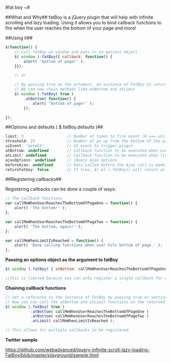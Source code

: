 #fat boy ~#

##What and Why##
fatBoy is a jQuery plugin that will help with infinite scrolling and lazy loading. Using it allows you to bind callback functions to fire when the user reaches the bottom of your page and more!


##Using it##
```javascript
$(function() {
	// Call fatBoy on window and pass in an options object
	$( window ).fatBoy({ callback: function() {
		alert( 'bottom of page!' );
	}});

	// or

	// By passing true as the artument, an instance of FatBoy is returned in place of jQuery
	// We can now chain methods like atBottom and atLimit
	$( window ).fatBoy( true )
		.atBottom( function() {
			alert( 'bottom of page!' );
		});

});
```


##Options and defaults ( $.fatBoy.defaults )##

```javascript
limit: 3                   // Number of times to fire event (0 === unlimited)
threshold: 25              // Number of px up from the bottom of the page
uiEvent: 'scroll'          // UI event to trigger plugin
atBottom: undefined        // Callback function to be executed when user reaches the bottom of the page
atLimit: undefined         // Callback function to be executed when limit is reached
ajaxOptions: undefined     // jQuery Ajax options
beforeAjax: undefined      // Gets called before the Ajax call is made, passes the current ajaxOptions as argument
returnFatboy: false        // If true, $( el ).fatBoy() will return an instance of FatBoy not jQuery
```

##Registering callbacks##

Registering callbacks can be done a couple of ways:

```javascript
// The callback functions
var callMeWhenUserReachesTheBottomOfPageOne = function() {
	alert( 'The bottom!' );
};

var callMeWhenUserReachesTheBottomOfPageTwo = function() {
	alert( 'The bottom, again!' );
};

var callMeWhenLimitIsReached = function() {
	alert( 'Done calling functions when user hits bottom of page.' );
};
```

**Passing an options object as the argument to fatBoy**

```javascript
$( window ).fatBoy( { atBottom: callMeWhenUserReachesTheBottomOfPageOne, atLimit: callMeWhenLimitIsReached } );

//this is limited because you can only register a single callback for each
```

**Chaining callback functions**

```javascript
// Get a reference to the instance of FatBoy by passing true or setting the { returnFatBoy: true } in options
// Now you can call the atBottom and atLimit functions on the returned FatBoy instance to register callbacks
$( window ).fatBoy( true )
           .atBottom( callMeWhenUserReachesTheBottomOfPageOne )
           .atBottom( callMeWhenUserReachesTheBottomOfPageTwo )
           .atLimit( callMeWhenLimitIsReached );

// This allows for multiple callbacks to be registered
```

**Twitter sample** 

https://github.com/webadvanced/jquery-infinite-scroll-lazy-loading-FatBoy/blob/master/playground/sample.html